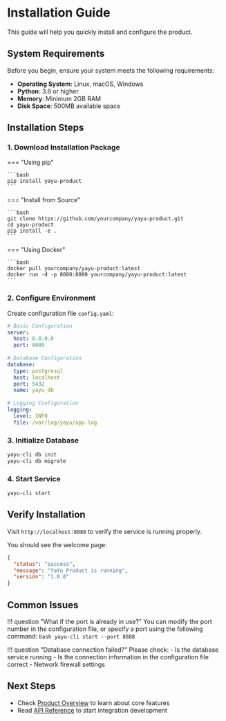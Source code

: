 # Installation Guide

This guide will help you quickly install and configure the product.

## System Requirements

Before you begin, ensure your system meets the following requirements:

- **Operating System**: Linux, macOS, Windows
- **Python**: 3.8 or higher
- **Memory**: Minimum 2GB RAM
- **Disk Space**: 500MB available space

## Installation Steps

### 1. Download Installation Package

=== "Using pip"

    ```bash
    pip install yayu-product
    ```

=== "Install from Source"

    ```bash
    git clone https://github.com/yourcompany/yayu-product.git
    cd yayu-product
    pip install -e .
    ```

=== "Using Docker"

    ```bash
    docker pull yourcompany/yayu-product:latest
    docker run -d -p 8080:8080 yourcompany/yayu-product:latest
    ```

### 2. Configure Environment

Create configuration file `config.yaml`:

```yaml
# Basic Configuration
server:
  host: 0.0.0.0
  port: 8080
  
# Database Configuration
database:
  type: postgresql
  host: localhost
  port: 5432
  name: yayu_db
  
# Logging Configuration
logging:
  level: INFO
  file: /var/log/yayu/app.log
```

### 3. Initialize Database

```bash
yayu-cli db init
yayu-cli db migrate
```

### 4. Start Service

```bash
yayu-cli start
```

## Verify Installation

Visit `http://localhost:8080` to verify the service is running properly.

You should see the welcome page:

```json
{
  "status": "success",
  "message": "YaYu Product is running",
  "version": "1.0.0"
}
```

## Common Issues

!!! question "What if the port is already in use?"
    You can modify the port number in the configuration file, or specify a port using the following command:
    ```bash
    yayu-cli start --port 8888
    ```

!!! question "Database connection failed?"
    Please check:
    - Is the database service running
    - Is the connection information in the configuration file correct
    - Network firewall settings

## Next Steps

- Check [Product Overview](../products/overview.md) to learn about core features
- Read [API Reference](../api/reference.md) to start integration development

